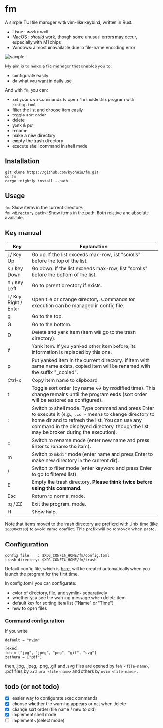 # fm

A simple TUI file manager with vim-like keybind, written in Rust.

- Linux : works well
- MacOS : _should_ work, though some unusual errors may occur, especially with M1 chips
- Windows: almost unavailable due to file-name encoding error

![sample](https://github.com/kyoheiu/fm/blob/main/screenshots/sample.gif)

My aim is to make a file manager that enables you to:

- configurate easily
- do what you want in daily use

And with `fm`, you can:

- set your own commands to open file inside this program with `config.toml`
- filter the list and choose item easily
- toggle sort order
- delete
- yank & put
- rename
- make a new directory
- empty the trash directory
- execute shell command in shell mode

## Installation

```
git clone https://github.com/kyoheiu/fm.git
cd fm
cargo +nightly install --path .
```

## Usage

`fm`: Show items in the current directory.  
`fm <directory path>`: Show items in the path.
Both relative and absolute available.

## Key manual

| Key                   | Explanation                                                                                                                                                                                                                                             |
| --------------------- | ------------------------------------------------------------------------------------------------------------------------------------------------------------------------------------------------------------------------------------------------------- |
| j / Key Up            | Go up. If the list exceeds max-row, list "scrolls" before the top of the list.                                                                                                                                                                          |
| k / Key Down          | Go down. If the list exceeds max-row, list "scrolls" before the bottom of the list.                                                                                                                                                                     |
| h / Key Left          | Go to parent directory if exists.                                                                                                                                                                                                                       |
| l / Key Right / Enter | Open file or change directory. Commands for execution can be managed in config file.                                                                                                                                                                    |
| g                     | Go to the top.                                                                                                                                                                                                                                          |
| G                     | Go to the bottom.                                                                                                                                                                                                                                       |
| D                     | Delete and yank item (item will go to the trash directory).                                                                                                                                                                                             |
| y                     | Yank item. If you yanked other item before, its information is replaced by this one.                                                                                                                                                                    |
| p                     | Put yanked item in the current directory. If item with same name exists, copied item will be renamed with the suffix "\_copied".                                                                                                                        |
| Ctrl+c                | Copy item name to clipboard.                                                                                                                                                                                                                            |
| t                     | Toggle sort order (by name <-> by modified time). This change remains until the program ends (sort order will be restored as configured).                                                                                                               |
| :                     | Switch to shell mode. Type command and press Enter to execute it (e.g., `:cd ~` means to change directory to home dir and to refresh the list. You can use any command in the displayed directory, though the list may be broken during the execution). |
| c                     | Switch to rename mode (enter new name and press Enter to rename the item).                                                                                                                                                                              |
| m                     | Switch to `mkdir` mode (enter name and press Enter to make new directory in the current dir).                                                                                                                                                           |
| /                     | Switch to filter mode (enter keyword and press Enter to go to filtered list).                                                                                                                                                                           |
| E                     | Empty the trash directory. **Please think twice before using this command.**                                                                                                                                                                            |
| Esc                   | Return to normal mode.                                                                                                                                                                                                                                  |
| :q / ZZ               | Exit the program. mode.                                                                                                                                                                                                                                 |
| H                     | Show help.                                                                                                                                                                                                                                              |

Note that items moved to the trash directory are prefixed with Unix time (like `1633843993`) to avoid name conflict. This prefix will be removed when paste.

## Configuration

```
config file    : $XDG_CONFIG_HOME/fm/config.toml
trash directory: $XDG_CONFIG_HOME/fm/trash
```

Default config file, which is [here](config.toml), will be created automatically when you launch the program for the first time.

In config.toml, you can configurate:

- color of directory, file, and symlink separatively
- whether you see the warning message when delete item
- default key for sorting item list ("Name" or "Time")
- how to open files

### Command configuration

If you write

```
default = "nvim"

[exec]
feh = ["jpg", "jpeg", "png", "gif", "svg"]
zathura = ["pdf"]
```

then, .jpg, .jpeg, .png, .gif and .svg files are opened by `feh <file-name>`, .pdf files by `zathura <file-name>` and others by `nvim <file-name>` .

## todo (or not todo)

- [x] easier way to configurate exec commands
- [x] choose whether the warning appears or not when delete
- [x] change sort order (file name / new to old)
- [x] implement shell mode
- [ ] implement `v`(select mode)
